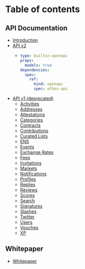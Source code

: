 # Table of contents

## API Documentation

* [Introduction](README.md)
* [API v2](api-documentation/api-v2/README.md)
  * ```yaml
    type: builtin:openapi
    props:
      models: true
    dependencies:
      spec:
        ref:
          kind: openapi
          spec: ethos-api
    ```
* [API v1 (deprecated)](content/api-v1-deprecaed/index.md)
  * [Activities](content/api-v1-deprecaed/activities.md)
  * [Addresses](content/api-v1-deprecaed/addresses.md)
  * [Attestations](content/api-v1-deprecaed/attestations.md)
  * [Categories](content/api-v1-deprecaed/categories.md)
  * [Contracts](content/api-v1-deprecaed/contracts.md)
  * [Contributions](content/api-v1-deprecaed/contributions.md)
  * [Curated Lists](content/api-v1-deprecaed/curated-lists.md)
  * [ENS](content/api-v1-deprecaed/ens.md)
  * [Events](content/api-v1-deprecaed/events.md)
  * [Exchange Rates](content/api-v1-deprecaed/exchange-rates.md)
  * [Fees](content/api-v1-deprecaed/fees.md)
  * [Invitations](content/api-v1-deprecaed/invitations.md)
  * [Markets](content/api-v1-deprecaed/markets.md)
  * [Notifications](content/api-v1-deprecaed/notifications.md)
  * [Profiles](content/api-v1-deprecaed/profiles.md)
  * [Replies](content/api-v1-deprecaed/replies.md)
  * [Reviews](content/api-v1-deprecaed/reviews.md)
  * [Scores](content/api-v1-deprecaed/scores.md)
  * [Search](content/api-v1-deprecaed/search.md)
  * [Signatures](content/api-v1-deprecaed/signatures.md)
  * [Slashes](content/api-v1-deprecaed/slashes.md)
  * [Twitter](content/api-v1-deprecaed/twitter.md)
  * [Users](content/api-v1-deprecaed/users.md)
  * [Vouches](content/api-v1-deprecaed/vouches.md)
  * [XP](content/api-v1-deprecaed/xp.md)

## Whitepaper

* [Whitepaper](https://whitepaper.ethos.network)
